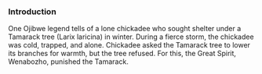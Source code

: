 ### Introduction
One Ojibwe legend tells of a lone chickadee who sought shelter under a Tamarack tree (Larix laricina) in winter. During a fierce storm, the chickadee was cold, trapped, and alone. Chickadee asked the Tamarack tree to lower its branches for warmth, but the tree refused. For this, the Great Spirit, Wenabozho, punished the Tamarack.
<param ve-image
	   src="wc:Larix_sibirica_with_golden_foliage.jpg"
	   caption="Tamarack tree needles turn a golden yellow in autumn.">



